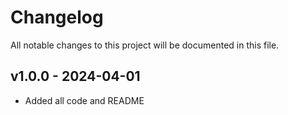 # Changelog

All notable changes to this project will be documented in this file.

<a name="v1.0.0"></a>
## v1.0.0 - 2024-04-01

- Added all code and README